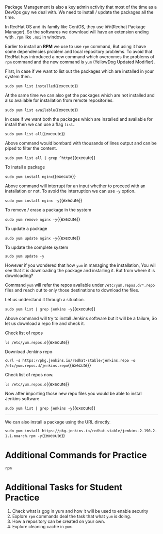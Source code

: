 

Package Management is also a key admin activity that most of the time as a DevOps guy we deal with. We need to install / update the packages all the time.

In RedHat OS and its family like CentOS, they use `RPM`(Redhat Package Manager), So the softwares we download will have an extension ending with `.rpm` like `.msi` in windows. 

Earlier to install an **RPM** we use to use `rpm` command, But using it have some dependencies problem and local repository problems. To avoid that RedHat has introduced a new command which overcomes the problems of `rpm` command and the new command is `yum` (YellowDog Updated Modifier). 

First, In case if we want to list out the packages which are installed in your system then..

`sudo yum list installed`{{execute}}

At the same time we can also get the packages which are not installed and also available for installation from remote repositories.

`sudo yum list available`{{execute}}

In case if we want both the packages which are installed and available for install then we can use a flag `list`..

`sudo yum list all`{{execute}}

Above command would bombard with thousands of lines output and can be piped to filter the content.

`sudo yum list all | grep ^httpd`{{execute}}

To install a package 

`sudo yum install nginx`{{execute}}

Above command will interrupt for an input whether to proceed with an installation or not. To avoid the interruption we can use `-y` option.

`sudo yum install nginx -y`{{execute}}

To remove / erase a package in the system 

`sudo yum remove nginx -y`{{execute}}

To update a package 

`sudo yum update nginx -y`{{execute}}

To update the complete system 

`sudo yum update -y` 

However if you wondered that how `yum` in managing the installation, You will see that it is downloading the package and installing it. But from where it is downloading?

Command `yum` will refer the repos available under `/etc/yum.repos.d/*.repo` files and reach out to only those destinations to download the files.

Let us understand it through a situation.

`sudo yum list | grep jenkins -y`{{execute}}

Above command will try to install Jenkins software but it will be a failure, So let us download a repo file and check it.

Check list of repos 

`ls /etc/yum.repos.d`{{execute}}

Download Jenkins repo

`
curl -s https://pkg.jenkins.io/redhat-stable/jenkins.repo -o /etc/yum.repos.d/jenkins.repo
`{{execute}}

Check list of repos now.

`ls /etc/yum.repos.d`{{execute}}

Now after importing those new repo files you would be able to install Jenkins software 

`sudo yum list | grep jenkins -y`{{execute}}

---
We can also install a package using the URL directly.

`sudo yum install https://pkg.jenkins.io/redhat-stable/jenkins-2.190.2-1.1.noarch.rpm -y`{{execute}}


# Additional Commands for Practice 
  
  `rpm`

# Additional Tasks for Student Practice
  1. Check what is gpg in yum and how it will be used to enable security
  2. Explore `rpm` commands deal the task that what `yum` is doing.
  3. How a repository can be created on your own.
  4. Explore cleaning cache in `yum`.
  
